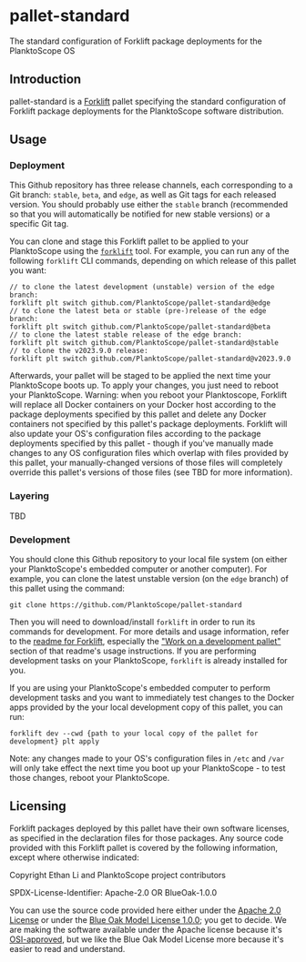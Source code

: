 # pallet-standard
The standard configuration of Forklift package deployments for the PlanktoScope OS

## Introduction

pallet-standard is a [Forklift](https://github.com/PlanktoScope/forklift) pallet specifying the
standard configuration of Forklift package deployments for the PlanktoScope software distribution.

## Usage

### Deployment

This Github repository has three release channels, each corresponding to a Git branch: `stable`,
`beta`, and `edge`, as well as Git tags for each released version. You should probably use either
the `stable` branch (recommended so that you will automatically be notified for new stable versions)
or a specific Git tag.

You can clone and stage this Forklift pallet to be applied to your PlanktoScope using the
[`forklift`](https://github.com/PlanktoScope/forklift) tool. For example, you can run any
of the following `forklift` CLI commands, depending on which release of this pallet you want:
```
// to clone the latest development (unstable) version of the edge branch:
forklift plt switch github.com/PlanktoScope/pallet-standard@edge
// to clone the latest beta or stable (pre-)release of the edge branch:
forklift plt switch github.com/PlanktoScope/pallet-standard@beta
// to clone the latest stable release of the edge branch:
forklift plt switch github.com/PlanktoScope/pallet-standard@stable
// to clone the v2023.9.0 release:
forklift plt switch github.com/PlanktoScope/pallet-standard@v2023.9.0
```

Afterwards, your pallet will be staged to be applied the next time your PlanktoScope boots up. To
apply your changes, you just need to reboot your PlanktoScope. Warning: when you reboot your
Planktoscope, Forklift will replace all Docker containers on your Docker host according to the
package deployments specified by this pallet and delete any Docker containers not specified by this
pallet's package deployments. Forklift will also update your OS's configuration files according to
the package deployments specified by this pallet - though if you've manually made changes to any
OS configuration files which overlap with files provided by this pallet, your manually-changed
versions of those files will completely override this pallet's versions of those files (see TBD for
more information).

### Layering

TBD

### Development

You should clone this Github repository to your local file system (on either your PlanktoScope's
embedded computer or another computer). For example, you can clone the latest unstable version (on
the `edge` branch) of this pallet using the command:

```
git clone https://github.com/PlanktoScope/pallet-standard
```

Then you will need to download/install `forklift` in order to run its commands for development. For
more details and usage information, refer to the
[readme for Forklift](https://github.com/PlanktoScope/forklift#readme), especially the
["Work on a development pallet"](https://github.com/PlanktoScope/forklift#work-on-a-development-pallet)
section of that readme's usage instructions. If you are performing development tasks on your
PlanktoScope, `forklift` is already installed for you.

If you are using your PlanktoScope's embedded computer to perform development tasks and you want to
immediately test changes to the Docker apps provided by the your local development copy of this
pallet, you can run:

```
forklift dev --cwd {path to your local copy of the pallet for development} plt apply
```

Note: any changes made to your OS's configuration files in `/etc` and `/var` will only take effect
the next time you boot up your PlanktoScope - to test those changes, reboot your PlanktoScope.

## Licensing

Forklift packages deployed by this pallet have their own software licenses, as specified in the
declaration files for those packages. Any source code provided with this Forklift pallet is covered
by the following information, except where otherwise indicated:

Copyright Ethan Li and PlanktoScope project contributors

SPDX-License-Identifier: Apache-2.0 OR BlueOak-1.0.0

You can use the source code provided here either under the
[Apache 2.0 License](https://www.apache.org/licenses/LICENSE-2.0)
or under the [Blue Oak Model License 1.0.0](https://blueoakcouncil.org/license/1.0.0);
you get to decide. We are making the software available under the Apache license because it's
[OSI-approved](https://writing.kemitchell.com/2019/05/05/Rely-on-OSI.html),
but we like the Blue Oak Model License more because it's easier to read and understand.
